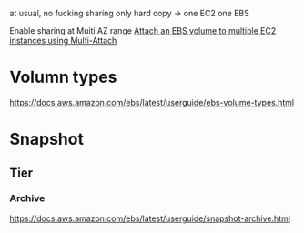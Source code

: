 at usual, no fucking sharing only hard copy -> one EC2 one EBS

Enable sharing at Muiti AZ range
[Attach an EBS volume to multiple EC2 instances using Multi-Attach](https://docs.aws.amazon.com/ebs/latest/userguide/ebs-volumes-multi.html)

# Volumn types
https://docs.aws.amazon.com/ebs/latest/userguide/ebs-volume-types.html

# Snapshot
## Tier
### Archive
https://docs.aws.amazon.com/ebs/latest/userguide/snapshot-archive.html
